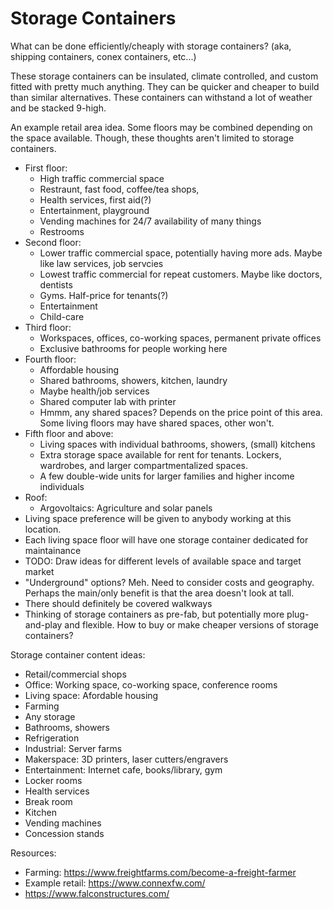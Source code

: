 # Storage Containers
What can be done efficiently/cheaply with storage containers? (aka, shipping containers, conex containers, etc...)

These storage containers can be insulated, climate controlled, and custom fitted with pretty much anything. They can be quicker and cheaper to build than similar alternatives. These containers can withstand a lot of weather and be stacked 9-high.

An example retail area idea. Some floors may be combined depending on the space available. Though, these thoughts aren't limited to storage containers.
- First floor:
    - High traffic commercial space
    - Restraunt, fast food, coffee/tea shops, 
    - Health services, first aid(?)
    - Entertainment, playground
    - Vending machines for 24/7 availability of many things
    - Restrooms
- Second floor:
    - Lower traffic commercial space, potentially having more ads. Maybe like law services, job servcies
    - Lowest traffic commercial for repeat customers. Maybe like doctors, dentists
    - Gyms. Half-price for tenants(?)
    - Entertainment
    - Child-care
- Third floor:
    - Workspaces, offices, co-working spaces, permanent private offices
    - Exclusive bathrooms for people working here
- Fourth floor:
    - Affordable housing
    - Shared bathrooms, showers, kitchen, laundry
    - Maybe health/job services
    - Shared computer lab with printer
    - Hmmm, any shared spaces? Depends on the price point of this area. Some living floors may have shared spaces, other won't.
- Fifth floor and above:
    - Living spaces with individual bathrooms, showers, (small) kitchens
    - Extra storage space available for rent for tenants. Lockers, wardrobes, and larger compartmentalized spaces.
    - A few double-wide units for larger families and higher income individuals
- Roof:
    - Argovoltaics: Agriculture and solar panels
- Living space preference will be given to anybody working at this location.
- Each living space floor will have one storage container dedicated for maintainance
- TODO: Draw ideas for different levels of available space and target market
- "Underground" options? Meh. Need to consider costs and geography. Perhaps the main/only benefit is that the area doesn't look at tall.
- There should definitely be covered walkways
- Thinking of storage containers as pre-fab, but potentially more plug-and-play and flexible. How to buy or make cheaper versions of storage containers?



Storage container content ideas:
- Retail/commercial shops
- Office: Working space, co-working space, conference rooms
- Living space: Afordable housing
- Farming
- Any storage
- Bathrooms, showers
- Refrigeration
- Industrial: Server farms
- Makerspace: 3D printers, laser cutters/engravers
- Entertainment: Internet cafe, books/library, gym
- Locker rooms
- Health services
- Break room
- Kitchen
- Vending machines
- Concession stands



Resources:
- Farming: https://www.freightfarms.com/become-a-freight-farmer
- Example retail: https://www.connexfw.com/
- https://www.falconstructures.com/
